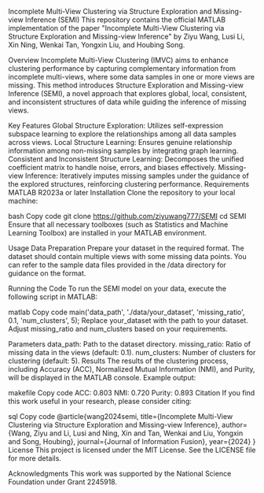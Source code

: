 Incomplete Multi-View Clustering via Structure Exploration and Missing-view Inference (SEMI)
This repository contains the official MATLAB implementation of the paper "Incomplete Multi-View Clustering via Structure Exploration and Missing-view Inference" by Ziyu Wang, Lusi Li, Xin Ning, Wenkai Tan, Yongxin Liu, and Houbing Song.

Overview
Incomplete Multi-View Clustering (IMVC) aims to enhance clustering performance by capturing complementary information from incomplete multi-views, where some data samples in one or more views are missing. This method introduces Structure Exploration and Missing-view Inference (SEMI), a novel approach that explores global, local, consistent, and inconsistent structures of data while guiding the inference of missing views.

Key Features
Global Structure Exploration: Utilizes self-expression subspace learning to explore the relationships among all data samples across views.
Local Structure Learning: Ensures genuine relationship information among non-missing samples by integrating graph learning.
Consistent and Inconsistent Structure Learning: Decomposes the unified coefficient matrix to handle noise, errors, and biases effectively.
Missing-view Inference: Iteratively imputes missing samples under the guidance of the explored structures, reinforcing clustering performance.
Requirements
MATLAB R2023a or later
Installation
Clone the repository to your local machine:

bash
Copy code
git clone https://github.com/ziyuwang777/SEMI
cd SEMI
Ensure that all necessary toolboxes (such as Statistics and Machine Learning Toolbox) are installed in your MATLAB environment.

Usage
Data Preparation
Prepare your dataset in the required format. The dataset should contain multiple views with some missing data points. You can refer to the sample data files provided in the /data directory for guidance on the format.

Running the Code
To run the SEMI model on your data, execute the following script in MATLAB:

matlab
Copy code
main('data_path', './data/your_dataset', 'missing_ratio', 0.1, 'num_clusters', 5);
Replace your_dataset with the path to your dataset. Adjust missing_ratio and num_clusters based on your requirements.

Parameters
data_path: Path to the dataset directory.
missing_ratio: Ratio of missing data in the views (default: 0.1).
num_clusters: Number of clusters for clustering (default: 5).
Results
The results of the clustering process, including Accuracy (ACC), Normalized Mutual Information (NMI), and Purity, will be displayed in the MATLAB console. Example output:

makefile
Copy code
ACC: 0.803
NMI: 0.720
Purity: 0.893
Citation
If you find this work useful in your research, please consider citing:

sql
Copy code
@article{wang2024semi,
  title={Incomplete Multi-View Clustering via Structure Exploration and Missing-view Inference},
  author={Wang, Ziyu and Li, Lusi and Ning, Xin and Tan, Wenkai and Liu, Yongxin and Song, Houbing},
  journal={Journal of Information Fusion},
  year={2024}
}
License
This project is licensed under the MIT License. See the LICENSE file for more details.

Acknowledgments
This work was supported by the National Science Foundation under Grant 2245918.
